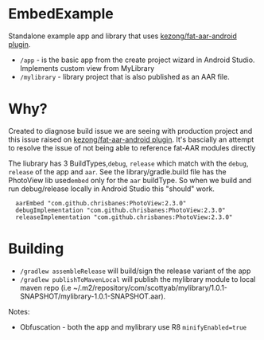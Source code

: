 # EmbedExample

Standalone example app and library that uses [kezong/fat-aar-android plugin](https://github.com/kezong/fat-aar-android).

* `/app` - is the basic app from the create project wizard in Android Studio. Implements custom view from MyLibrary
* `/mylibrary` - library project that is also published as an AAR file. 


# Why?

Created to diagnose build issue we are seeing with production project and this issue raised on [kezong/fat-aar-android plugin](https://github.com/kezong/fat-aar-android/issues/247).
It's bascially an attempt to resolve the issue of not being able to reference fat-AAR modules directly

The liubrary has 3 BuildTypes,`debug`, `release`  which match with the `debug`, `release` of the app and `aar`.
See the library/gradle.build file has the PhotoView lib used`embed` only for the `aar` buildType.
So when we build and run debug/release locally in Android Studio this "should" work.  

```
  aarEmbed "com.github.chrisbanes:PhotoView:2.3.0"
  debugImplementation "com.github.chrisbanes:PhotoView:2.3.0"
  releaseImplementation "com.github.chrisbanes:PhotoView:2.3.0"
```

# Building

* `/gradlew assembleRelease` will build/sign the release variant of the app
* `/gradlew publishToMavenLocal` will publish the mylibrary module to local maven repo (i.e ~/.m2/repository/com/scottyab/mylibrary/1.0.1-SNAPSHOT/mylibrary-1.0.1-SNAPSHOT.aar).


Notes:
* Obfuscation - both the app and mylibrary use R8 `minifyEnabled=true`
